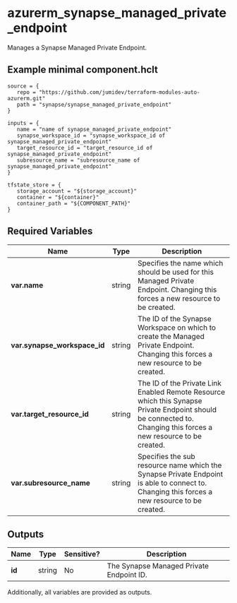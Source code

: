 # azurerm_synapse_managed_private_endpoint

Manages a Synapse Managed Private Endpoint.

## Example minimal component.hclt

```hcl
source = {
   repo = "https://github.com/jumidev/terraform-modules-auto-azurerm.git" 
   path = "synapse/synapse_managed_private_endpoint" 
}

inputs = {
   name = "name of synapse_managed_private_endpoint" 
   synapse_workspace_id = "synapse_workspace_id of synapse_managed_private_endpoint" 
   target_resource_id = "target_resource_id of synapse_managed_private_endpoint" 
   subresource_name = "subresource_name of synapse_managed_private_endpoint" 
}

tfstate_store = {
   storage_account = "${storage_account}" 
   container = "${container}" 
   container_path = "${COMPONENT_PATH}" 
}

```

## Required Variables

| Name | Type |  Description |
| ---- | --------- |  ----------- |
| **var.name** | string |  Specifies the name which should be used for this Managed Private Endpoint. Changing this forces a new resource to be created. | 
| **var.synapse_workspace_id** | string |  The ID of the Synapse Workspace on which to create the Managed Private Endpoint. Changing this forces a new resource to be created. | 
| **var.target_resource_id** | string |  The ID of the Private Link Enabled Remote Resource which this Synapse Private Endpoint should be connected to. Changing this forces a new resource to be created. | 
| **var.subresource_name** | string |  Specifies the sub resource name which the Synapse Private Endpoint is able to connect to. Changing this forces a new resource to be created. | 



## Outputs

| Name | Type | Sensitive? | Description |
| ---- | ---- | --------- | --------- |
| **id** | string | No  | The Synapse Managed Private Endpoint ID. | 

Additionally, all variables are provided as outputs.
